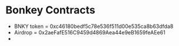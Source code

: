 # Bonkey Contracts

* BNKY token = 0xc46180bedf5c78e536f511d00e535ca8b63dfda8
* Airdrop = 0x2aeFafE516C9459d4869Aea44e9eB1659feAEe61
* 
